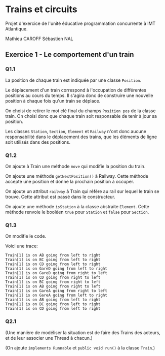# Trains et circuits

Projet d'exercice de l'unité éducative programmation concurrente à
IMT Atlantique.

Mathieu CAROFF
Sébastien NAL

## Exercice 1 - Le comportement d'un train

### Q1.1

La position de chaque train est indiquée par une classe `Position`.

Le déplacement d'un train correspond à l'occupation de différentes positions
au cours du temps. Il s'agira donc de construire une nouvelle position à
chaque fois qu'un train se déplace.

On choisi de retirer le mot clé final du champs `Position pos` de la
classe train. On choisi donc que chaque train soit responsable de tenir
à jour sa position.

Les classes `Station`, `Section`, `Element` et `Railway` n'ont donc aucune
responsabilité dans le déplacement des trains, que les éléments de ligne soit
utilisés dans des positions.

### Q1.2

On ajoute à Train une méthode `move` qui modifie la position du train.

On ajoute une méthode `getNextPosition()` à Railway. Cette méthode accepte une
position et donne la prochain position à occuper.

On ajoute un attribut `railway` à Train qui réfère au rail sur lequel le train
se trouve. Cette attribut est passé dans le constructeur.

On ajoute une méthode `isStation` à la classe abstraite `Element`. Cette
méthode renvoie le booléen `true` pour `Station` et `false` pour
`Section`.

### Q1.3

On modifie le code.

Voici une trace:

```
Train[1] is on AB going from left to right
Train[1] is on BC going from left to right
Train[1] is on CD going from left to right
Train[1] is on GareD going from left to right
Train[1] is on GareD going from right to left
Train[1] is on CD going from right to left
Train[1] is on BC going from right to left
Train[1] is on AB going from right to left
Train[1] is on GareA going from right to left
Train[1] is on GareA going from left to right
Train[1] is on AB going from left to right
Train[1] is on BC going from left to right
Train[1] is on CD going from left to right
```

### Q2.1

(Une manière de modéliser la situation est de faire des Trains des acteurs,
et de leur associer une Thread à chacun.)

(On ajoute `implements Runnable` et `public void run()` à la classe `Train`.)
